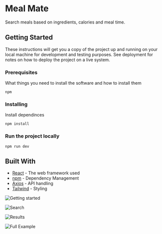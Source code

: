# Meal Mate

Search meals based on ingredients, calories and meal time.

## Getting Started

These instructions will get you a copy of the project up and running on your local machine for development and testing purposes. See deployment for notes on how to deploy the project on a live system.

### Prerequisites

What things you need to install the software and how to install them

```
npm
```

### Installing

Install dependinces

```
npm install
```

### Run the project locally

```
npm run dev
```

## Built With

* [React](https://react.dev/) - The web framework used
* [npm](https://www.npmjs.com/) - Dependency Management
* [Axios](https://axios-http.com/) - API handling
* [Tailwind](https://tailwindcss.com/) - Styling


![Getting started](https://github.com/mohsen-el/MealMate/assets/101658098/cdfd6a1c-f814-42c3-bb69-84c387341386)

![Search](https://github.com/mohsen-el/MealMate/assets/101658098/5fc8f70c-b0ee-4ebd-bb98-fb27f2825b17)

![Results](https://github.com/mohsen-el/MealMate/assets/101658098/a5b6a20a-7fb1-45f3-99c6-2249da99f4f7)

![Full Example](https://github.com/mohsen-el/MealMate/assets/101658098/d884574a-ea36-4de9-8c6f-97148f8c4a5f)




